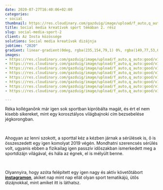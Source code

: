 ```yaml
---
date: 2020-07-27T16:40:06+02:00
categories:
- social
thumbnail: https://res.cloudinary.com/gazduig/image/upload/f_auto,q_auto:good/v1595856765/cms/MBM-1_xubzra.png
title: Social media kreatívok sport témában 2. rész
slug: social-media-sport-2
client: Az Insta közössége
solutions: Social media kreatívok dizájnja
jobtime: "2020"
gradient: linear-gradient(0deg, rgba(235,154,79,1) 0%, rgba(149,77,53,0) 45%)
images:
- https://res.cloudinary.com/gazduig/image/upload/f_auto,q_auto:good/v1595860907/cms/Frame_78_ptbx8z.webp
- https://res.cloudinary.com/gazduig/image/upload/f_auto,q_auto:good/v1595860907/cms/Frame_77_uuqrwc.webp
- https://res.cloudinary.com/gazduig/image/upload/f_auto,q_auto:good/v1595860906/cms/Frame_76_ewpalu.webp
- https://res.cloudinary.com/gazduig/image/upload/f_auto,q_auto:good/v1595860907/cms/Frame_75_pcspti.webp
- https://res.cloudinary.com/gazduig/image/upload/f_auto,q_auto:good/v1595860906/cms/Frame_74_vfooej.webp
- https://res.cloudinary.com/gazduig/image/upload/f_auto,q_auto:good/v1595860907/cms/Frame_73_hprcjf.webp
- https://res.cloudinary.com/gazduig/image/upload/f_auto,q_auto:good/v1595860907/cms/Frame_72_ex7dyj.webp
- https://res.cloudinary.com/gazduig/image/upload/f_auto,q_auto:good/v1595860907/cms/Frame_71_jjqpwr.webp

---
```

Réka kolléganőnk már igen sok sportban kipróbálta magát, és ért el nem kisebb sikereket, mint egy korosztályos világbajnoki cím bezsebelése jégkorongban.

<br>

Ahogyan az lenni szokott, a sporttal kéz a kézben járnak a sérülések is, ő is összeszedett egy igen komolyat 2019 végén. Mondhatni szerencsés sérülés volt, ugyanis ebben a fizikailag igen passzív időszakban ismerkedett meg a sportdizájn világával, és hála az égnek, el is mélyült benne.

<br>

Olyannyira, hogy azóta felépített egy igen nagy és aktív követőtábort [**instagramon**](https://www.instagram.com/1r5.design/ "Réka instája"), akiket nap mint nap ellát olyan sport tematikájú, ütős dizájnokkal, mint amiket itt is láthatsz.